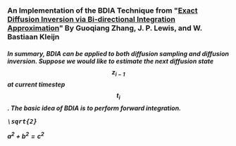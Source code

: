 ### An Implementation of the BDIA Technique from "[Exact Diffusion Inversion via Bi-directional Integration Approximation](https://arxiv.org/abs/2307.10829)" By Guoqiang Zhang, J. P. Lewis, and W. Bastiaan Kleijn

##### In summary, BDIA can be applied to both diffusion sampling and diffusion inversion. Suppose we would like to estimate the next diffusion state $$z_{i-1}$$ at current timestep $$t_i$$.  The basic idea of BDIA is to perform forward integration.  <pre xml:lang="latex">\sqrt{2}</pre> $`a^2 + b^2 = c^2`$
